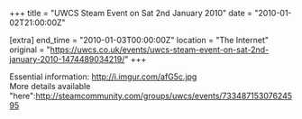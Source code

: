 +++
title = "UWCS Steam Event on Sat 2nd January 2010"
date = "2010-01-02T21:00:00Z"

[extra]
end_time = "2010-01-03T00:00:00Z"
location = "The Internet"
original = "https://uwcs.co.uk/events/uwcs-steam-event-on-sat-2nd-january-2010-1474489034219/"
+++

Essential information: http://i.imgur.com/afG5c.jpg  
More details available "here":http://steamcommunity.com/groups/uwcs/events/73348715307624595

